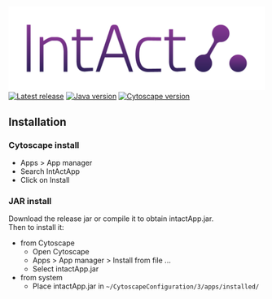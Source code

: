 ![Logo](docs/logo/Logo_Gradient_250x82.png)  
[![Latest release](https://img.shields.io/static/v1?label=release&message=1.0.0&color=blue)]()
[![Java version](https://img.shields.io/static/v1?label=java&message=11&color=blue)](https://www.oracle.com/java/technologies/javase-jdk11-downloads.html)
[![Cytoscape version](https://img.shields.io/static/v1?label=cytoscape&message=3.8&color=blue)](https://cytoscape.org/download.html)
## Installation
### Cytoscape install
- Apps > App manager
- Search IntActApp
- Click on Install

### JAR install
Download the release jar or compile it to obtain intactApp.jar.  
Then to install it:
- from Cytoscape
    - Open Cytoscape
    - Apps > App manager > Install from file ...
    - Select intactApp.jar
- from system
    - Place intactApp.jar in `~/CytoscapeConfiguration/3/apps/installed/`
       



